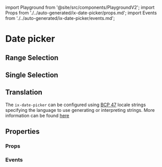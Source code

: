 import Playground from '@site/src/components/PlaygroundV2';
import Props from './../auto-generated/ix-date-picker/props.md';
import Events from './../auto-generated/ix-date-picker/events.md';

# Date picker

## Range Selection

<Playground
name="datepicker-range" height="35rem"
hideInitalCodePreview
examplesByName></Playground>

## Single Selection

<Playground
name="datepicker" height="35rem"
examplesByName></Playground>

## Translation

The `ix-date-picker` can be configured using [BCP 47](https://tools.ietf.org/html/rfc5646) locale strings specifying the language to use generating or interpreting strings. More information can be found [here](https://moment.github.io/luxon/#/intl?id=default-locale)

<Playground
name="datepicker-locale" height="35rem" examplesByName></Playground>

## Properties

### Props

<Props />

### Events

<Events />
